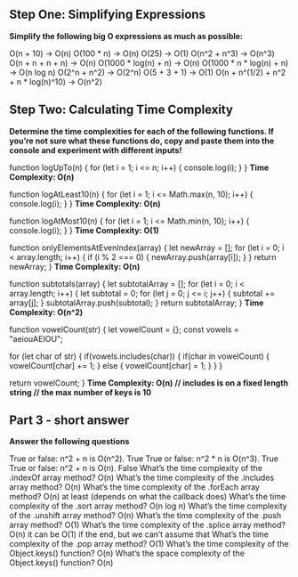 ## Step One: Simplifying Expressions
**Simplify the following big O expressions as much as possible:**

O(n + 10) -> O(n)
O(100 * n) -> O(n)
O(25) -> O(1)
O(n^2 + n^3) -> O(n^3)
O(n + n + n + n) -> O(n)
O(1000 * log(n) + n) -> O(n)
O(1000 * n * log(n) + n) -> O(n log n)
O(2^n + n^2) -> O(2^n)
O(5 + 3 + 1) -> O(1)
O(n + n^(1/2) + n^2 + n * log(n)^10) -> O(n^2)

## Step Two: Calculating Time Complexity
**Determine the time complexities for each of the following functions. If you’re not sure what these functions do, copy and paste them into the console and experiment with different inputs!**

function logUpTo(n) {
  for (let i = 1; i <= n; i++) {
    console.log(i);
  }
}
**Time Complexity: O(n)**

function logAtLeast10(n) {
  for (let i = 1; i <= Math.max(n, 10); i++) {
    console.log(i);
  }
}
**Time Complexity: O(n)**

function logAtMost10(n) {
  for (let i = 1; i <= Math.min(n, 10); i++) {
    console.log(i);
  }
}
**Time Complexity: O(1)**

function onlyElementsAtEvenIndex(array) {
  let newArray = [];
  for (let i = 0; i < array.length; i++) {
    if (i % 2 === 0) {
      newArray.push(array[i]);
    }
  }
  return newArray;
}
**Time Complexity: O(n)**

function subtotals(array) {
  let subtotalArray = [];
  for (let i = 0; i < array.length; i++) {
    let subtotal = 0;
    for (let j = 0; j <= i; j++) {
      subtotal += array[j];
    }
    subtotalArray.push(subtotal);
  }
  return subtotalArray;
}
**Time Complexity: O(n^2)**

function vowelCount(str) {
  let vowelCount = {};
  const vowels = "aeiouAEIOU";

  for (let char of str) {
    if(vowels.includes(char)) {
      if(char in vowelCount) {
        vowelCount[char] += 1;
      } else {
        vowelCount[char] = 1;
      }
    }
  }

  return vowelCount;
}
**Time Complexity: O(n) // includes is on a fixed length string // the max number of keys is 10**

## Part 3 - short answer
**Answer the following questions**

True or false: n^2 + n is O(n^2). True
True or false: n^2 * n is O(n^3). True
True or false: n^2 + n is O(n). False
What’s the time complexity of the .indexOf array method? O(n)
What’s the time complexity of the .includes array method? O(n)
What’s the time complexity of the .forEach array method? O(n) at least (depends on what the callback does)
What’s the time complexity of the .sort array method? O(n log n)
What’s the time complexity of the .unshift array method? O(n)
What’s the time complexity of the .push array method? O(1)
What’s the time complexity of the .splice array method? O(n) it can be O(1) if the end, but we can’t assume that
What’s the time complexity of the .pop array method? O(1)
What’s the time complexity of the Object.keys() function? O(n)
What’s the space complexity of the Object.keys() function? O(n)